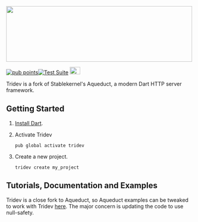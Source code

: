 <img src="https://raw.githubusercontent.com/tridev-dart/tridev/master/assets/tridev-name.svg" width="500" height="150">

[![pub points](https://badges.bar/tridev/pub%20points)](https://pub.dev/packages/tridev/score)[![Test Suite](https://github.com/tridev-dart/tridev/actions/workflows/test.yml/badge.svg)](https://github.com/tridev-dart/tridev/actions/workflows/test.yml) [<img src="https://discord.com/assets/3437c10597c1526c3dbd98c737c2bcae.svg" width="28" height="20">](https://discord.gg/MHz5cqktHW)

Tridev is a fork of Stablekernel's Aqueduct, a modern Dart HTTP server framework.

## Getting Started

1.  [Install Dart](https://www.dartlang.org/install).
2.  Activate Tridev

        pub global activate tridev

3.  Create a new project.

        tridev create my_project

## Tutorials, Documentation and Examples

Tridev is a close fork to Aqueduct, so Aqueduct examples can be tweaked to work with Tridev [here](https://github.com/evilrat-technologies//aqueduct_examples). The major concern is updating the code to use null-safety.
